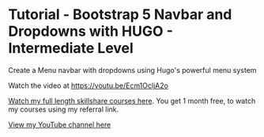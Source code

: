 # Tutorial - Bootstrap 5 Navbar and Dropdowns with HUGO - Intermediate Level

Create a Menu navbar with dropdowns using Hugo's powerful menu system

Watch the video at <https://youtu.be/Ecm1OcljA2o>

[Watch my full length skillshare courses here](https://skl.sh/3rsfq4y). You get 1 month free, to watch my courses using my referral link.

[View my YouTube channel here](https://www.youtube.com/channel/UCtlnMUJr68ytsr11_dv_elg)

